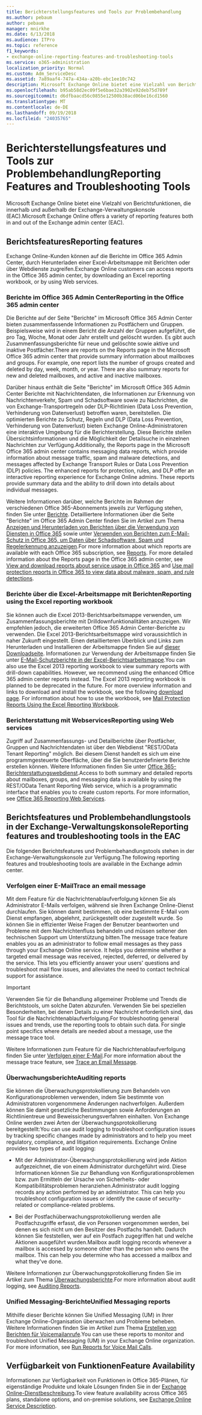 ```yaml
---
title: Berichterstellungsfeatures und Tools zur Problembehandlung
ms.author: pebaum
author: pebaum
manager: mnirkhe
ms.date: 6/13/2018
ms.audience: ITPro
ms.topic: reference
f1_keywords:
- exchange-online-reporting-features-and-troubleshooting-tools
ms.service: o365-administration
localization_priority: Normal
ms.custom: Adm_ServiceDesc
ms.assetid: 7a89aaf4-747a-434a-a20b-ebc1ee10c742
description: Microsoft Exchange Online bietet eine Vielzahl von Berichtsfunktionen, die innerhalb und außerhalb der Exchange-Verwaltungskonsole (EAC).
ms.openlocfilehash: b95ab58d2ec09f5e6bae32a3902e92deb75d789f
ms.sourcegitcommit: d6dfbaacd56c0855e12500b38acd06be16cd1560
ms.translationtype: MT
ms.contentlocale: de-DE
ms.lasthandoff: 09/19/2018
ms.locfileid: "24035765"
---
```

# <a name="reporting-features-and-troubleshooting-tools"></a><span data-ttu-id="a469d-103">Berichterstellungsfeatures und Tools zur Problembehandlung</span><span class="sxs-lookup"><span data-stu-id="a469d-103">Reporting Features and Troubleshooting Tools</span></span>

<span data-ttu-id="a469d-104">Microsoft Exchange Online bietet eine Vielzahl von Berichtsfunktionen, die innerhalb und außerhalb der Exchange-Verwaltungskonsole (EAC).</span><span class="sxs-lookup"><span data-stu-id="a469d-104">Microsoft Exchange Online offers a variety of reporting features both in and out of the Exchange admin center (EAC).</span></span>
  
## <a name="reporting-features"></a><span data-ttu-id="a469d-105">Berichtsfeatures</span><span class="sxs-lookup"><span data-stu-id="a469d-105">Reporting features</span></span>

<span data-ttu-id="a469d-106">Exchange Online-Kunden können auf die Berichte im Office 365 Admin Center, durch Herunterladen einer Excel-Arbeitsmappe mit Berichten oder über Webdienste zugreifen.</span><span class="sxs-lookup"><span data-stu-id="a469d-106">Exchange Online customers can access reports in the Office 365 admin center, by downloading an Excel reporting workbook, or by using Web services.</span></span>
  
### <a name="reporting-in-the-office-365-admin-center"></a><span data-ttu-id="a469d-107">Berichte im Office 365 Admin Center</span><span class="sxs-lookup"><span data-stu-id="a469d-107">Reporting in the Office 365 admin center</span></span>

<span data-ttu-id="a469d-p101">Die Berichte auf der Seite "Berichte" im Microsoft Office 365 Admin Center bieten zusammenfassende Informationen zu Postfächern und Gruppen. Beispielsweise wird in einem Bericht die Anzahl der Gruppen aufgeführt, die pro Tag, Woche, Monat oder Jahr erstellt und gelöscht wurden. Es gibt auch Zusammenfassungsberichte für neue und gelöschte sowie aktive und inaktive Postfächer.</span><span class="sxs-lookup"><span data-stu-id="a469d-p101">There are reports on the Reports page in the Microsoft Office 365 admin center that provide summary information about mailboxes and groups. For example, one report lists the number of groups created and deleted by day, week, month, or year. There are also summary reports for new and deleted mailboxes, and active and inactive mailboxes.</span></span> 
  
<span data-ttu-id="a469d-p102">Darüber hinaus enthält die Seite "Berichte" im Microsoft Office 365 Admin Center Berichte mit Nachrichtendaten, die Informationen zur Erkennung von Nachrichtenverkehr, Spam und Schadsoftware sowie zu Nachrichten, die von Exchange-Transportregeln oder DLP-Richtlinien (Data Loss Prevention, Verhinderung von Datenverlust) betroffen waren, bereitstellen. Die optimierten Berichte zu Schutz, Regeln und DLP (Data Loss Prevention, Verhinderung von Datenverlust) bieten Exchange Online-Administratoren eine interaktive Umgebung für die Berichterstellung. Diese Berichte stellen Übersichtsinformationen und die Möglichkeit der Detailsuche in einzelnen Nachrichten zur Verfügung.</span><span class="sxs-lookup"><span data-stu-id="a469d-p102">Additionally, the Reports page in the Microsoft Office 365 admin center contains messaging data reports, which provide information about message traffic, spam and malware detections, and messages affected by Exchange Transport Rules or Data Loss Prevention (DLP) policies. The enhanced reports for protection, rules, and DLP offer an interactive reporting experience for Exchange Online admins. These reports provide summary data and the ability to drill down into details about individual messages.</span></span>
  
<span data-ttu-id="a469d-p103">Weitere Informationen darüber, welche Berichte im Rahmen der verschiedenen Office 365-Abonnements jeweils zur Verfügung stehen, finden Sie unter [Berichte](../office-365-platform-service-description/reports.md). Detailliertere Informationen über die Seite "Berichte" im Office 365 Admin Center finden Sie im Artikel zum Thema [Anzeigen und Herunterladen von Berichten über die Verwendung von Diensten in Office 365](https://go.microsoft.com/fwlink/p/?LinkId=401187) sowie unter [Verwenden von Berichten zum E-Mail-Schutz in Office 365, um Daten über Schadsoftware, Spam und Regelerkennung anzuzeigen](https://go.microsoft.com/fwlink/p/?LinkID=401102).</span><span class="sxs-lookup"><span data-stu-id="a469d-p103">For more information about which reports are available with each Office 365 subscription, see [Reports](../office-365-platform-service-description/reports.md). For more detailed information about the Reports page in the Office 365 admin center, see [View and download reports about service usage in Office 365](https://go.microsoft.com/fwlink/p/?LinkId=401187) and [Use mail protection reports in Office 365 to view data about malware, spam, and rule detections](https://go.microsoft.com/fwlink/p/?LinkID=401102).</span></span>
  
### <a name="reporting-using-the-excel-reporting-workbook"></a><span data-ttu-id="a469d-116">Berichte über die Excel-Arbeitsmappe mit Berichten</span><span class="sxs-lookup"><span data-stu-id="a469d-116">Reporting using the Excel reporting workbook</span></span>

<span data-ttu-id="a469d-p104">Sie können auch die Excel 2013-Berichtsarbeitsmappe verwenden, um Zusammenfassungsberichte mit Drilldownfunktionalitäten anzuzeigen. Wir empfehlen jedoch, die erweiterten Office 365 Admin Center-Berichte zu verwenden. Die Excel 2013-Berichtsarbeitsmappe wird voraussichtlich in naher Zukunft eingestellt. Einen detaillierteren Überblick und Links zum Herunterladen und Installieren der Arbeitsmappe finden Sie auf [dieser Downloadseite](https://go.microsoft.com/fwlink/p/?LinkId=271776). Informationen zur Verwendung der Arbeitsmappe finden Sie unter [E-Mail-Schutzberichte in der Excel-Berichtsarbeitsmappe](https://go.microsoft.com/fwlink/p/?LinkId=285211).</span><span class="sxs-lookup"><span data-stu-id="a469d-p104">You can also use the Excel 2013 reporting workbook to view summary reports with drill-down capabilities. However, we recommend using the enhanced Office 365 admin center reports instead. The Excel 2013 reporting workbook is planned to be deprecated in the future. For more overview information and links to download and install the workbook, see the following [download page](https://go.microsoft.com/fwlink/p/?LinkId=271776). For information about how to use the workbook, see [Mail Protection Reports Using the Excel Reporting Workbook](https://go.microsoft.com/fwlink/p/?LinkId=285211).</span></span> 
  
### <a name="reporting-using-web-services"></a><span data-ttu-id="a469d-122">Berichterstattung mit Webservices</span><span class="sxs-lookup"><span data-stu-id="a469d-122">Reporting using Web services</span></span>

<span data-ttu-id="a469d-p105">Zugriff auf Zusammenfassungs- und Detailberichte über Postfächer, Gruppen und Nachrichtendaten ist über den Webdienst "REST/OData Tenant Reporting" möglich. Bei diesem Dienst handelt es sich um eine programmgesteuerte Oberfläche, über die Sie benutzerdefinierte Berichte erstellen können. Weitere Informationen finden Sie unter [Office 365-Berichterstattungswebdienst](https://go.microsoft.com/fwlink/p/?LinkId=287041).</span><span class="sxs-lookup"><span data-stu-id="a469d-p105">Access to both summary and detailed reports about mailboxes, groups, and messaging data is available by using the REST/OData Tenant Reporting Web service, which is a programmatic interface that enables you to create custom reports. For more information, see [Office 365 Reporting Web Services](https://go.microsoft.com/fwlink/p/?LinkId=287041).</span></span>
  
## <a name="reporting-features-and-troubleshooting-tools-in-the-eac"></a><span data-ttu-id="a469d-125">Berichtsfeatures und Problembehandlungstools in der Exchange-Verwaltungskonsole</span><span class="sxs-lookup"><span data-stu-id="a469d-125">Reporting features and troubleshooting tools in the EAC</span></span>

<span data-ttu-id="a469d-126">Die folgenden Berichtsfeatures und Problembehandlungstools stehen in der Exchange-Verwaltungskonsole zur Verfügung.</span><span class="sxs-lookup"><span data-stu-id="a469d-126">The following reporting features and troubleshooting tools are available in the Exchange admin center.</span></span>
  
### <a name="trace-an-email-message"></a><span data-ttu-id="a469d-127">Verfolgen einer E-Mail</span><span class="sxs-lookup"><span data-stu-id="a469d-127">Trace an email message</span></span>

<span data-ttu-id="a469d-p106">Mit dem Feature für die Nachrichtenablaufverfolgung können Sie als Administrator E-Mails verfolgen, während sie Ihren Exchange Online-Dienst durchlaufen. Sie können damit bestimmen, ob eine bestimmte E-Mail vom Dienst empfangen, abgelehnt, zurückgestellt oder zugestellt wurde. So können Sie in effizienter Weise Fragen der Benutzer beantworten und Probleme mit dem Nachrichtenfluss behandeln und müssen seltener den technischen Support um Unterstützung bitten.</span><span class="sxs-lookup"><span data-stu-id="a469d-p106">The message trace feature enables you as an administrator to follow email messages as they pass through your Exchange Online service. It helps you determine whether a targeted email message was received, rejected, deferred, or delivered by the service. This lets you efficiently answer your users' questions and troubleshoot mail flow issues, and alleviates the need to contact technical support for assistance.</span></span>
  
> [!IMPORTANT]
> <span data-ttu-id="a469d-p107">Verwenden Sie für die Behandlung allgemeiner Probleme und Trends die Berichtstools, um solche Daten abzurufen. Verwenden Sie bei speziellen Besonderheiten, bei denen Details zu einer Nachricht erforderlich sind, das Tool für die Nachrichtenablaufverfolgung.</span><span class="sxs-lookup"><span data-stu-id="a469d-p107">For troubleshooting general issues and trends, use the reporting tools to obtain such data. For single point specifics where details are needed about a message, use the message trace tool.</span></span> 
  
<span data-ttu-id="a469d-133">Weitere Informationen zum Feature für die Nachrichtenablaufverfolgung finden Sie unter [Verfolgen einer E-Mail](https://go.microsoft.com/fwlink/p/?LinkId=271777).</span><span class="sxs-lookup"><span data-stu-id="a469d-133">For more information about the message trace feature, see [Trace an Email Message](https://go.microsoft.com/fwlink/p/?LinkId=271777).</span></span>
  
### <a name="auditing-reports"></a><span data-ttu-id="a469d-134">Überwachungsberichte</span><span class="sxs-lookup"><span data-stu-id="a469d-134">Auditing reports</span></span>

<span data-ttu-id="a469d-p108">Sie können die Überwachungsprotokollierung zum Behandeln von Konfigurationsproblemen verwenden, indem Sie bestimmte von Administratoren vorgenommene Änderungen nachverfolgen. Außerdem können Sie damit gesetzliche Bestimmungen sowie Anforderungen an Richtlinientreue und Beweissicherungsverfahren einhalten. Von Exchange Online werden zwei Arten der Überwachungsprotokollierung bereitgestellt:</span><span class="sxs-lookup"><span data-stu-id="a469d-p108">You can use audit logging to troubleshoot configuration issues by tracking specific changes made by administrators and to help you meet regulatory, compliance, and litigation requirements. Exchange Online provides two types of audit logging:</span></span>
  
- <span data-ttu-id="a469d-p109">Mit der Administrator-Überwachungsprotokollierung wird jede Aktion aufgezeichnet, die von einem Administrator durchgeführt wird. Diese Informationen können Sie zur Behandlung von Konfigurationsproblemen bzw. zum Ermitteln der Ursache von Sicherheits- oder Kompatibilitätsproblemen heranziehen.</span><span class="sxs-lookup"><span data-stu-id="a469d-p109">Administrator audit logging records any action performed by an administrator. This can help you troubleshoot configuration issues or identify the cause of security-related or compliance-related problems.</span></span> 
    
- <span data-ttu-id="a469d-p110">Bei der Postfachüberwachungsprotokollierung werden alle Postfachzugriffe erfasst, die von Personen vorgenommen werden, bei denen es sich nicht um den Besitzer des Postfachs handelt. Dadurch können Sie feststellen, wer auf ein Postfach zugegriffen hat und welche Aktionen ausgeführt wurden.</span><span class="sxs-lookup"><span data-stu-id="a469d-p110">Mailbox audit logging records whenever a mailbox is accessed by someone other than the person who owns the mailbox. This can help you determine who has accessed a mailbox and what they've done.</span></span> 
    
<span data-ttu-id="a469d-141">Weitere Informationen zur Überwachungsprotokollierung finden Sie im Artikel zum Thema [Überwachungsberichte](https://go.microsoft.com/fwlink/p/?LinkId=271779).</span><span class="sxs-lookup"><span data-stu-id="a469d-141">For more information about audit logging, see [Auditing Reports](https://go.microsoft.com/fwlink/p/?LinkId=271779).</span></span>
  
### <a name="unified-messaging-reports"></a><span data-ttu-id="a469d-142">Unified Messaging-Berichte</span><span class="sxs-lookup"><span data-stu-id="a469d-142">Unified Messaging reports</span></span>

<span data-ttu-id="a469d-p111">Mithilfe dieser Berichte können Sie Unified Messaging (UM) in Ihrer Exchange Online-Organisation überwachen und Probleme beheben. Weitere Informationen finden Sie im Artikel zum Thema [Erstellen von Berichten für Voicemailanrufe](https://go.microsoft.com/fwlink/p/?LinkId=287042).</span><span class="sxs-lookup"><span data-stu-id="a469d-p111">You can use these reports to monitor and troubleshoot Unified Messaging (UM) in your Exchange Online organization. For more information, see [Run Reports for Voice Mail Calls](https://go.microsoft.com/fwlink/p/?LinkId=287042).</span></span>
  
## <a name="feature-availability"></a><span data-ttu-id="a469d-145">Verfügbarkeit von Funktionen</span><span class="sxs-lookup"><span data-stu-id="a469d-145">Feature Availability</span></span>

<span data-ttu-id="a469d-146">Informationen zur Verfügbarkeit von Funktionen in Office 365-Plänen, für eigenständige Produkte und lokale Lösungen finden Sie in der [Exchange Online-Dienstbeschreibung](exchange-online-service-description.md).</span><span class="sxs-lookup"><span data-stu-id="a469d-146">To view feature availability across Office 365 plans, standalone options, and on-premise solutions, see [Exchange Online Service Description](exchange-online-service-description.md).</span></span>
  


